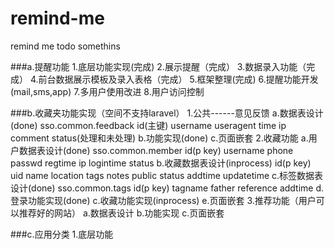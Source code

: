 # remind-me


remind me todo somethins


###a.提醒功能
	1.底层功能实现(完成)
	2.展示提醒（完成）
	3.数据录入功能（完成）
	4.前台数据展示模板及录入表格（完成）
	5.框架整理(完成)
	6.提醒功能开发(mail,sms,app)
	7.多用户使用改进
	8.用户访问控制



###b.收藏夹功能实现（空间不支持laravel）
	1.公共------意见反馈
		a.数据表设计(done)
			sso.common.feedback
			id(主键) username useragent time ip comment status(处理和未处理)
		b.功能实现(done)
		c.页面嵌套
	2.收藏功能
		a.用户数据表设计(done)
			sso.common.member
			id(p key) username phone passwd regtime ip logintime status 
		b.收藏数据表设计(inprocess)
			id(p key) uid name location tags notes public status addtime updatetime
		c.标签数据表设计(done)
			sso.common.tags
			id(p key) tagname father reference addtime
		d.登录功能实现(done)
		c.收藏功能实现(inprocess)
		e.页面嵌套
	3.推荐功能（用户可以推荐好的网站）
		a.数据表设计
		b.功能实现
		c.页面嵌套
		




###c.应用分类
	1.底层功能
	

